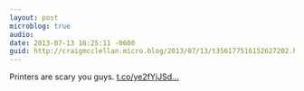 ```yaml
---
layout: post
microblog: true
audio: 
date: 2013-07-13 16:25:11 -0600
guid: http://craigmcclellan.micro.blog/2013/07/13/t356177516152627202.html
---
```

Printers are scary you guys. [t.co/ye2fYjJSd...](https://t.co/ye2fYjJSdf)
